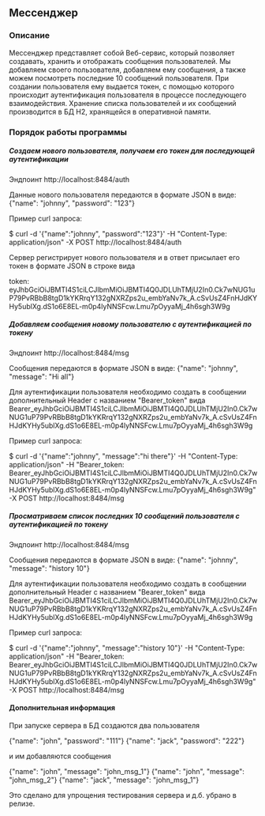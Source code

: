 ## Мессенджер
### Описание
Мессенджер представляет собой Веб-сервис, который позволяет создавать, хранить и отображать сообщения пользователей. 
Мы добавляем своего пользователя, добавляем ему сообщения, а также можем посмотреть последние 10 сообщений пользователя. 
При создании пользователя ему выдается токен, с помощью которого происходит аутентификация пользователя в процессе последующего взаимодействия.
Хранение списка пользователей и их сообщений производится в БД Н2, хранящейся в оперативной памяти.

### Порядок работы программы

##### Создаем нового пользователя, получаем его токен для последующей аутентификации

Эндпоинт http://localhost:8484/auth 

Данные нового пользователя передаются в формате JSON в виде: {"name": "johnny", "password": "123"}

Пример curl запроса:

$ curl -d '{"name":"johnny", "password":"123"}' -H "Content-Type: application/json" -X POST http://localhost:8484/auth

Сервер регистрирует нового пользователя и в ответ присылает его токен в формате JSON в строке вида 

token: eyJhbGciOiJBMTI4S1ciLCJlbmMiOiJBMTI4Q0JDLUhTMjU2In0.Ck7wNUG1uP79PvRBbB8tgD1kYKRrqY132gNXRZps2u_embYaNv7k_A.cSvUsZ4FnHJdKYHy5ublXg.dS1o6E8EL-m0p4lyNNSFcw.Lmu7pOyyaMj_4h6sgh3W9g

##### Добавляем сообщения новому пользователю с аутентификацией по токену

Эндпоинт http://localhost:8484/msg 

Сообщения передаются в формате JSON в виде: {"name": "johnny", "message": "Hi all"}

Для аутентификации пользователя необходимо создать в сообщении дополнительный Header с названием "Bearer_token" вида
Bearer_eyJhbGciOiJBMTI4S1ciLCJlbmMiOiJBMTI4Q0JDLUhTMjU2In0.Ck7wNUG1uP79PvRBbB8tgD1kYKRrqY132gNXRZps2u_embYaNv7k_A.cSvUsZ4FnHJdKYHy5ublXg.dS1o6E8EL-m0p4lyNNSFcw.Lmu7pOyyaMj_4h6sgh3W9g

Пример curl запроса:

$ curl -d '{"name":"johnny", "message":"hi there"}' -H "Content-Type: application/json" -H "Bearer_token: Bearer_eyJhbGciOiJBMTI4S1ciLCJlbmMiOiJBMTI4Q0JDLUhTMjU2In0.Ck7wNUG1uP79PvRBbB8tgD1kYKRrqY132gNXRZps2u_embYaNv7k_A.cSvUsZ4FnHJdKYHy5ublXg.dS1o6E8EL-m0p4lyNNSFcw.Lmu7pOyyaMj_4h6sgh3W9g" -X POST http://localhost:8484/msg

##### Просматриваем список последних 10 сообщений пользователя с аутентификацией по токену

Эндпоинт http://localhost:8484/msg 

Сообщения передаются в формате JSON в виде: {"name": "johnny", "message": "history 10"}

Для аутентификации пользователя необходимо создать в сообщении дополнительный Header с названием "Bearer_token" вида
Bearer_eyJhbGciOiJBMTI4S1ciLCJlbmMiOiJBMTI4Q0JDLUhTMjU2In0.Ck7wNUG1uP79PvRBbB8tgD1kYKRrqY132gNXRZps2u_embYaNv7k_A.cSvUsZ4FnHJdKYHy5ublXg.dS1o6E8EL-m0p4lyNNSFcw.Lmu7pOyyaMj_4h6sgh3W9g

Пример curl запроса:

$ curl -d '{"name":"johnny", "message":"history 10"}' -H "Content-Type: application/json" -H "Bearer_token: Bearer_eyJhbGciOiJBMTI4S1ciLCJlbmMiOiJBMTI4Q0JDLUhTMjU2In0.Ck7wNUG1uP79PvRBbB8tgD1kYKRrqY132gNXRZps2u_embYaNv7k_A.cSvUsZ4FnHJdKYHy5ublXg.dS1o6E8EL-m0p4lyNNSFcw.Lmu7pOyyaMj_4h6sgh3W9g" -X POST http://localhost:8484/msg

#### Дополнительная информация

При запуске сервера в БД создаются два пользователя 

{"name": "john", "password": "111"}
{"name": "jack", "password": "222"}

и им добавляются сообщения

{"name": "john", "message": "john_msg_1"} 
{"name": "john", "message": "john_msg_2"} 
{"name": "jack", "message": "john_msg_1"}

Это сделано для упрощения тестирования сервера и д.б. убрано в релизе.

